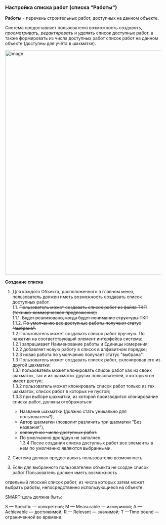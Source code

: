 ### Настройка списка работ (списка "Работы")  



**Работы** - перечень строительных работ, доступных на данном объекте.   

Система предоставляет пользователю возможность _создавать_, _просматривать_, _редактировать_ и _удалять_ список доступных работ, а также формировать из числа доступных работ список работ на данном объекте (доступны для учёта в шахматке).  

<img width="727" alt="image" src="https://user-images.githubusercontent.com/122552428/212556648-078c9611-9280-40ef-baaf-ca7692968db7.png">


**Создание списка**

1. Для каждого Объекта, расположенного в главном меню, пользователь должен иметь возможность создавать список доступных работ.  
    1.1. ~~Пользователь может создавать список работ из файла ТКП (технико-коммерческое предложение):~~  
      1.1.1. ~~Будет реализовано, когда будет понимание структуры ТКП~~  
      1.1.2. ~~По умолчанию все доступные работы получают статус "выбрана".~~  
  1.2 Пользователь может создавать список работ вручную. По нажатии на соответствующий элемент интерфейса система:  
    1.2.1 запрашивает Наименование работы и Единицы измерения;  
    1.2.2 добавляет новую работу в список в алфавитном порядке;  
    1.2.3 новая работа по умолчанию получает статус "выбрана".  
  1.3 Пользователь может создавать список работ, склонировав его из другой шахматки:  
    1.3.1 пользователь может клонировать список работ как из своих шахматок, так и из шахматок других пользователей, к которым он имеет доступ;  
    1.3.2 пользователь может клонировать список работ только из тех шахматок, список работ в которых не пустой;  
    1.3.3 при выборе шахматки, из которой производится клонирование списка работ, должны отображаться:  
      - Название шахматки (должно стать уникально для пользователя?),  
      - Автор шахматки (позволит различить три шахматки "Без названия"),  
      - ~~совокупное число доступных работ.~~  
      - По умолчанию дропдаун не заполнен.  
    1.3.4 После создания списка доступных работ все элементы в нем по умолчанию являются выбранными.   
2. Система должан предоставлять пользователю возможность 

2. Если для выбранного пользователем объекта не создан список работ
Пользователь должен иметь возможность 









отдельный плоский список работ, из числа которых затем может выбрать работы, непосредственно
использующиеся на объекте.






SMART-цель должна быть:

S — Specific — конкретной;
M — Measurable — измеримой;
A — Achievable — достижимой;
R — Relevant — значимой;
T —Time bound — ограниченной во времени.


